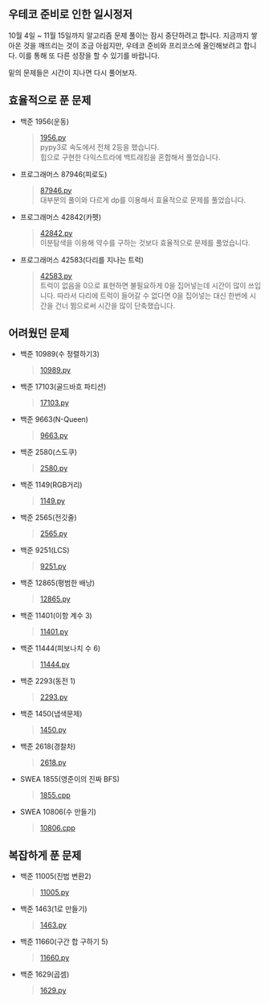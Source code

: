 ## 우테코 준비로 인한 일시정저
10월 4일 ~ 11월 15일까지 알고리즘 문제 풀이는 잠시 중단하려고 합니다.
지금까지 쌓아온 것을 깨뜨리는 것이 조금 아쉽지만, 우테코 준비와 프리코스에 올인해보려고 합니다.
이를 통해 또 다른 성장을 할 수 있기를 바랍니다.

밑의 문제들은 시간이 지나면 다시 풀어보자.
## 효율적으로 푼 문제
- 백준 1956(운동)
  > [1956.py](https://github.com/nhlee98/Algorithm_Problem/blob/main/Baekjoon/단계별로풀어보기/32_최단경로/1956.py)   
  > pypy3로 속도에서 전체 2등을 했습니다.   
  > 힙으로 구현한 다익스트라에 백트래킹을 혼합해서 풀었습니다.   
- 프로그래머스 87946(피로도)
  > [87946.py](https://github.com/nak-honest/Algorithm_Study/blob/main/9th_Algorithm_Study/Programmers_87946/87946.py)   
  > 대부분의 풀이와 다르게 dp를 이용해서 효율적으로 문제를 풀었습니다.
- 프로그래머스 42842(카펫)
  > [42842.py](https://github.com/nak-honest/Algorithm_Study/blob/main/9th_Algorithm_Study/Programmers_42842/42842.py)   
  > 이분탐색을 이용해 약수를 구하는 것보다 효율적으로 문제를 풀었습니다.
- 프로그래머스 42583(다리를 지나는 트럭)
  >[42583.py](https://github.com/nak-honest/Algorithm_Study/blob/main/5th_Algorithm_Study/Programmers_42583/42583.py)   
  > 트럭이 없음을 0으로 표현하면 불필요하게 0을 집어넣는데 시간이 많이 쓰입니다.
  > 따라서 다리에 트럭이 들어갈 수 없다면 0을 집어넣는 대신
  > 한번에 시간을 건너 뜀으로써 시간을 많이 단축했습니다.

## 어려웠던 문제
- 백준 10989(수 정렬하기3)
  > [10989.py](https://github.com/nhlee98/Algorithm_Problem/blob/main/Baekjoon/%EB%8B%A8%EA%B3%84%EB%B3%84%EB%A1%9C%ED%92%80%EC%96%B4%EB%B3%B4%EA%B8%B0/13_%EC%A0%95%EB%A0%AC/10989.py)  
- 백준 17103(골드바흐 파티션)
  > [17103.py](https://github.com/nhlee98/Algorithm_Problem/blob/main/Baekjoon/%EB%8B%A8%EA%B3%84%EB%B3%84%EB%A1%9C%ED%92%80%EC%96%B4%EB%B3%B4%EA%B8%B0/15_%EC%95%BD%EC%88%98_%EB%B0%B0%EC%88%98_%EC%86%8C%EC%88%982/17103.py)
- 백준 9663(N-Queen)
  > [9663.py](https://github.com/nhlee98/Algorithm_Problem/blob/main/Baekjoon/%EB%8B%A8%EA%B3%84%EB%B3%84%EB%A1%9C%ED%92%80%EC%96%B4%EB%B3%B4%EA%B8%B0/22_%EB%B0%B1%ED%8A%B8%EB%9E%98%ED%82%B9/9663.py)   
- 백준 2580(스도쿠)
  > [2580.py](https://github.com/nhlee98/Algorithm_Problem/blob/main/Baekjoon/%EB%8B%A8%EA%B3%84%EB%B3%84%EB%A1%9C%ED%92%80%EC%96%B4%EB%B3%B4%EA%B8%B0/22_%EB%B0%B1%ED%8A%B8%EB%9E%98%ED%82%B9/2580.py)   
- 백준 1149(RGB거리)
  > [1149.py](https://github.com/nhlee98/Algorithm_Problem/blob/main/Baekjoon/%EB%8B%A8%EA%B3%84%EB%B3%84%EB%A1%9C%ED%92%80%EC%96%B4%EB%B3%B4%EA%B8%B0/23_%EB%8F%99%EC%A0%81_%EA%B3%84%ED%9A%8D%EB%B2%951/1149.py)   
- 백준 2565(전깃줄)
  > [2565.py](https://github.com/nak-honest/Algorithm_Problem/blob/main/Baekjoon/%EB%8B%A8%EA%B3%84%EB%B3%84%EB%A1%9C%ED%92%80%EC%96%B4%EB%B3%B4%EA%B8%B0/23_%EB%8F%99%EC%A0%81_%EA%B3%84%ED%9A%8D%EB%B2%951/2565.py)   
- 백준 9251(LCS)
  > [9251.py](https://github.com/nak-honest/Algorithm_Problem/blob/main/Baekjoon/%EB%8B%A8%EA%B3%84%EB%B3%84%EB%A1%9C%ED%92%80%EC%96%B4%EB%B3%B4%EA%B8%B0/23_%EB%8F%99%EC%A0%81_%EA%B3%84%ED%9A%8D%EB%B2%951/9251.py)
- 백준 12865(평범한 배낭)
  > [12865.py](https://github.com/nak-honest/Algorithm_Problem/blob/main/Baekjoon/단계별로풀어보기/23_동적_계획법1/12865.py)
- 백준 11401(이항 계수 3)
  > [11401.py](https://github.com/nak-honest/Algorithm_Problem/blob/main/Baekjoon/단계별로풀어보기/26_분할_정복/11401.py)
- 백준 11444(피보나치 수 6)
  > [11444.py](https://github.com/nak-honest/Algorithm_Problem/blob/main/Baekjoon/단계별로풀어보기/26_분할_정복/11444.py)   
- 백준 2293(동전 1)
  > [2293.py](https://github.com/nak-honest/Algorithm_Problem/blob/main/Baekjoon/단계별로풀어보기/29_동적_계획법2/2293.py)
- 백준 1450(냅색문제)
  > [1450.py](https://github.com/nak-honest/Algorithm_Problem/blob/main/Baekjoon/단계별로풀어보기/33_투_포인터/1450.py)  
- 백준 2618(경찰차)   
  > [2618.py](https://github.com/nak-honest/Algorithm_Problem/blob/main/Baekjoon/단계별로풀어보기/34_동적_계획법과_최단거리_역추적/2618.py)   
- SWEA 1855(영준이의 진짜 BFS)
  > [1855.cpp](https://github.com/nak-honest/Algorithm_Problem/blob/main/SWEA/day_04/1855.cpp)
- SWEA 10806(수 만들기)
  > [10806.cpp](https://github.com/nak-honest/Algorithm_Problem/blob/main/SWEA/day_06/10806.cpp)    

   
## 복잡하게 푼 문제
- 백준 11005(진법 변환2)
  > [11005.py](https://github.com/nhlee98/Algorithm_Problem/blob/main/Baekjoon/%EB%8B%A8%EA%B3%84%EB%B3%84%EB%A1%9C%ED%92%80%EC%96%B4%EB%B3%B4%EA%B8%B0/8_%EC%9D%BC%EB%B0%98%EC%88%98%ED%95%991/11005.py)   
- 백준 1463(1로 만들기)
  > [1463.py](https://github.com/nhlee98/Algorithm_Problem/blob/main/Baekjoon/%EB%8B%A8%EA%B3%84%EB%B3%84%EB%A1%9C%ED%92%80%EC%96%B4%EB%B3%B4%EA%B8%B0/23_%EB%8F%99%EC%A0%81_%EA%B3%84%ED%9A%8D%EB%B2%951/1463.py)   
- 백준 11660(구간 합 구하기 5)
  > [11660.py](https://github.com/nak-honest/Algorithm_Problem/blob/main/Baekjoon/단계별로풀어보기/24_누적합/11660.py)   
- 백준 1629(곱셈)
  > [1629.py](https://github.com/nak-honest/Algorithm_Problem/blob/main/Baekjoon/단계별로풀어보기/26_분할_정복/1629.py)   

